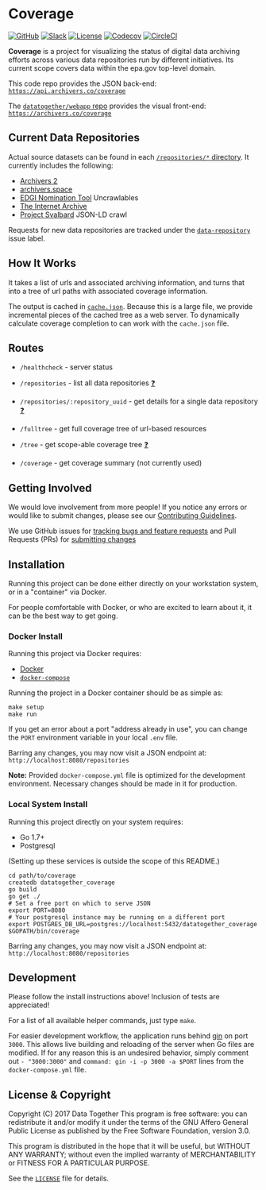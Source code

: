 # Coverage

[![GitHub](https://img.shields.io/badge/project-Data_Together-487b57.svg?style=flat-square)](http://github.com/datatogether)
[![Slack](https://img.shields.io/badge/slack-Archivers-b44e88.svg?style=flat-square)](https://archivers-slack.herokuapp.com/)
[![License](https://img.shields.io/github/license/datatogether/coverage.svg?style=flat-square)](./LICENSE)
[![Codecov](https://img.shields.io/codecov/c/github/datatogether/coverage.svg?style=flat-square)](https://codecov.io/gh/datatogether/coverage)
[![CircleCI](https://img.shields.io/circleci/project/github/datatogether/coverage.svg?style=flat-square)](https://circleci.com/gh/datatogether/coverage)

**Coverage** is a project for visualizing the status of digital data archiving efforts across various data repositories run by different initiatives. Its current scope covers data within the epa.gov top-level domain.

This code repo provides the JSON back-end: [`https://api.archivers.co/coverage`](https://api.archivers.co/coverage)

The [`datatogether/webapp` repo](https://github.com/datatogether/webapp) provides the visual front-end: [`https://archivers.co/coverage`](https://archivers.co/coverage)


## Current Data Repositories

Actual source datasets can be found in each [`/repositories/*` directory](/repositories). It currently includes the following:

  * [Archivers 2](https://alpha.archivers.space/)
  * [archivers.space](https://archivers.space/)
  * [EDGI Nomination Tool](https://chrome.google.com/webstore/detail/nominationtool/abjpihafglmijnkkoppbookfkkanklok?hl=en) Uncrawlables
  * [The Internet Archive](https://archive.org/)
  * [Project Svalbard](https://github.com/datproject/svalbard) JSON-LD crawl

Requests for new data repositories are tracked under the [`data-repository`](https://github.com/datatogether/coverage/labels/data-repository) issue label.


##  How It Works

It takes a list of urls and associated archiving information, and turns that into a tree of url paths with associated coverage information.

The output is cached in [`cache.json`](cache.json). Because this is a large file, we provide incremental pieces of the cached tree as a web server. To dynamically calculate coverage completion to can work with the `cache.json` file.


## Routes

* `/healthcheck` - server status
* `/repositories` - list all data repositories [:question:][route-repos]
* `/repositories/:repository_uuid` - get details for a single data repository [:question:][route-repo]
* `/fulltree` - get full coverage tree of url-based resources
* `/tree` - get scope-able coverage tree [:question:][route-coverage]
* `/coverage` - get coverage summary (not currently used)

   [route-repos]: http://petstore.swagger.io/?url=https://raw.githubusercontent.com/datatogether/api/master/open_api.yaml#/default/get_repositories
   [route-repo]: http://petstore.swagger.io/?url=https://raw.githubusercontent.com/datatogether/api/master/open_api.yaml#/default/get_repository__id_
   [route-coverage]: http://petstore.swagger.io/?url=https://raw.githubusercontent.com/datatogether/api/master/open_api.yaml#/default/get_coverage


## Getting Involved

We would love involvement from more people! If you notice any errors or would like to submit changes, please see our [Contributing Guidelines](./github/CONTRIBUTING.md).

We use GitHub issues for [tracking bugs and feature requests](./issues) and Pull Requests (PRs) for [submitting changes](./pulls)


## Installation

Running this project can be done either directly on your workstation system, or in a "container" via Docker.

For people comfortable with Docker, or who are excited to learn about it, it can be the best way to get going.

### Docker Install

Running this project via Docker requires:

  * [Docker](https://docs.docker.com/engine/installation/)
  * [`docker-compose`](https://docs.docker.com/compose/install/)

Running the project in a Docker container should be as simple as:

```
make setup
make run
```

If you get an error about a port "address already in use", you can change the `PORT` environment variable in your local `.env` file.

Barring any changes, you may now visit a JSON endpoint at: `http://localhost:8080/repositories`

**Note:** Provided `docker-compose.yml` file is optimized for the development environment. Necessary changes should be made in it for production.

### Local System Install

Running this project directly on your system requires:

  * Go 1.7+
  * Postgresql

(Setting up these services is outside the scope of this README.)

```
cd path/to/coverage
createdb datatogether_coverage
go build
go get ./
# Set a free port on which to serve JSON
export PORT=8080
# Your postgresql instance may be running on a different port
export POSTGRES_DB_URL=postgres://localhost:5432/datatogether_coverage
$GOPATH/bin/coverage
```

Barring any changes, you may now visit a JSON endpoint at: `http://localhost:8080/repositories`


## Development

Please follow the install instructions above! Inclusion of tests are appreciated!

For a list of all available helper commands, just type `make`.

For easier development workflow, the application runs behind [gin](https://github.com/codegangsta/gin) on port `3000`.
This allows live building and reloading of the server when Go files are modified.
If for any reason this is an undesired behavior, simply comment out `- "3000:3000"` and `command: gin -i -p 3000 -a $PORT` lines from the `docker-compose.yml` file.

## License & Copyright

Copyright (C) 2017 Data Together
This program is free software: you can redistribute it and/or modify it under
the terms of the GNU Affero General Public License as published by the Free Software
Foundation, version 3.0.

This program is distributed in the hope that it will be useful, but WITHOUT ANY
WARRANTY; without even the implied warranty of MERCHANTABILITY or FITNESS FOR A
PARTICULAR PURPOSE.

See the [`LICENSE`](./LICENSE) file for details.
